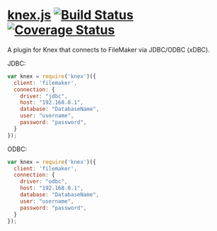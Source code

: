 # [knex.js](http://knexjs.org) [![Build Status](https://travis-ci.org/tgriesser/knex.png?branch=master)](https://travis-ci.org/tgriesser/knex) [![Coverage Status](https://coveralls.io/repos/tgriesser/knex/badge.png?branch=master)](https://coveralls.io/r/tgriesser/knex?branch=master)

A plugin for Knex that connects to FileMaker via JDBC/ODBC (xDBC).

JDBC:
```js
var knex = require('knex')({
  client: 'filemaker',
  connection: {
    driver: "jdbc",
    host: "192.168.0.1",
    database: "DatabaseName",
    user: "username",
    password: "password",
  }
});
```

ODBC:
```js
var knex = require('knex')({
  client: 'filemaker',
  connection: {
    driver: "odbc",
    host: "192.168.0.1",
    database: "DatabaseName",
    user: "username",
    password: "password",
  }
});
```
